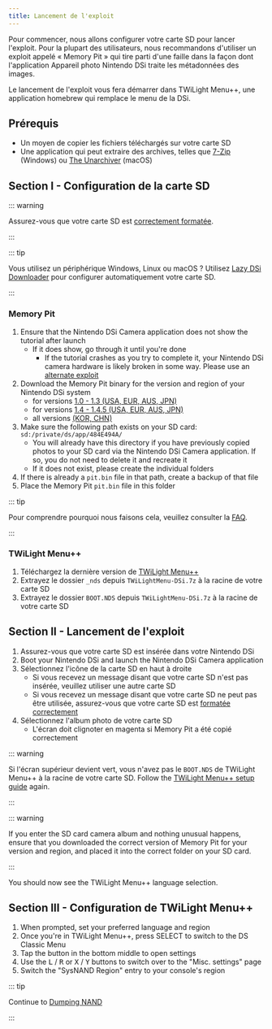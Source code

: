 ```yaml
---
title: Lancement de l'exploit
---
```


Pour commencer, nous allons configurer votre carte SD pour lancer l'exploit. Pour la plupart des utilisateurs, nous recommandons d'utiliser un exploit appelé « Memory Pit » qui tire parti d'une faille dans la façon dont l'application Appareil photo Nintendo DSi traite les métadonnées des images.

Le lancement de l'exploit vous fera démarrer dans TWiLight Menu++, une application homebrew qui remplace le menu de la DSi.

## Prérequis
- Un moyen de copier les fichiers téléchargés sur votre carte SD
- Une application qui peut extraire des archives, telles que [7-Zip](https://www.7-zip.org/) (Windows) ou [The Unarchiver](https://apps.apple.com/us/app/the-unarchiver/id425424353) (macOS)

## Section I - Configuration de la carte SD
::: warning

Assurez-vous que votre carte SD est [correctement formatée](sd-card-setup).

:::

::: tip

Vous utilisez un périphérique Windows, Linux ou macOS ? Utilisez [Lazy DSi Downloader](lazy-dsi-downloader) pour configurer automatiquement votre carte SD.

:::

### Memory Pit
1. Ensure that the Nintendo DSi Camera application does not show the tutorial after launch
   - If it does show, go through it until you're done
     - If the tutorial crashes as you try to complete it, your Nintendo DSi camera hardware is likely broken in some way. Please use an [alternate exploit](alternate-exploits)
1. Download the Memory Pit binary for the version and region of your Nintendo DSi system
   - for versions [1.0 - 1.3 (USA, EUR, AUS, JPN)](https://github.com/emiyl/dsi.cfw.guide/raw/master/assets/files/memory_pit/256/pit.bin)
   - for versions [1.4 - 1.4.5 (USA, EUR, AUS, JPN)](https://github.com/emiyl/dsi.cfw.guide/raw/master/assets/files/memory_pit/768_1024/pit.bin)
   - all versions [(KOR, CHN)](https://github.com/emiyl/dsi.cfw.guide/raw/master/assets/files/memory_pit/256/pit.bin)
1. Make sure the following path exists on your SD card: `sd:/private/ds/app/484E494A/`
   - You will already have this directory if you have previously copied photos to your SD card via the Nintendo DSi Camera application. If so, you do not need to delete it and recreate it
   - If it does not exist, please create the individual folders
1. If there is already a `pit.bin` file in that path, create a backup of that file
1. Place the Memory Pit `pit.bin` file in this folder

::: tip

Pour comprendre pourquoi nous faisons cela, veuillez consulter la [FAQ](faq.html#what-functionality-will-i-lose-by-modding-my-system).

:::

### TWiLight Menu++
1. Téléchargez la dernière version de [TWiLight Menu++](https://github.com/DS-Homebrew/TWiLightMenu/releases/latest/download/TWiLightMenu-DSi.7z)
1. Extrayez le dossier `_nds` depuis `TWiLightMenu-DSi.7z` à la racine de votre carte SD
1. Extrayez le dossier `BOOT.NDS` depuis `TWiLightMenu-DSi.7z` à la racine de votre carte SD

## Section II - Lancement de l'exploit

1. Assurez-vous que votre carte SD est insérée dans votre Nintendo DSi
1. Boot your Nintendo DSi and launch the Nintendo DSi Camera application
1. Sélectionnez l'icône de la carte SD en haut à droite
   - Si vous recevez un message disant que votre carte SD n'est pas insérée, veuillez utiliser une autre carte SD
   - Si vous recevez un message disant que votre carte SD ne peut pas être utilisée, assurez-vous que votre carte SD est [formatée correctement](sd-card-setup)
1. Sélectionnez l'album photo de votre carte SD
   - L'écran doit clignoter en magenta si Memory Pit a été copié correctement

::: warning

Si l'écran supérieur devient vert, vous n'avez pas le `BOOT.NDS` de TWiLight Menu++ à la racine de votre carte SD. Follow the [TWiLight Menu++ setup guide](launching-the-exploit#twilight-menu) again.

:::

::: warning

If you enter the SD card camera album and nothing unusual happens, ensure that you downloaded the correct version of Memory Pit for your version and region, and placed it into the correct folder on your SD card.

:::

You should now see the TWiLight Menu++ language selection.

## Section III - Configuration de TWiLight Menu++
1. When prompted, set your preferred language and region
1. Once you're in TWiLight Menu++, press SELECT to switch to the DS Classic Menu
1. Tap the button in the bottom middle to open settings
1. Use the <kbd class="l">L</kbd> / <kbd class="r">R</kbd> or <kbd class="face">X</kbd> / <kbd class="face">Y</kbd> buttons to switch over to the "Misc. settings" page
1. Switch the "SysNAND Region" entry to your console's region

::: tip

Continue to [Dumping NAND](dumping-nand)

:::
